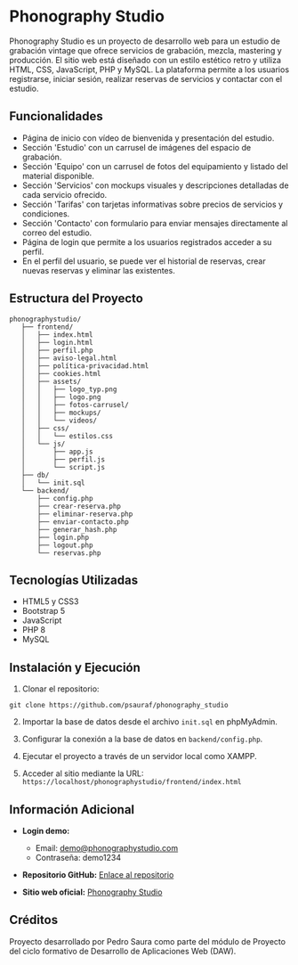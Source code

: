 # Phonography Studio

Phonography Studio es un proyecto de desarrollo web para un estudio de grabación vintage que ofrece servicios de grabación, mezcla, mastering y producción. El sitio web está diseñado con un estilo estético retro y utiliza HTML, CSS, JavaScript, PHP y MySQL. La plataforma permite a los usuarios registrarse, iniciar sesión, realizar reservas de servicios y contactar con el estudio.

## Funcionalidades

- Página de inicio con vídeo de bienvenida y presentación del estudio.
- Sección 'Estudio' con un carrusel de imágenes del espacio de grabación.
- Sección 'Equipo' con un carrusel de fotos del equipamiento y listado del material disponible.
- Sección 'Servicios' con mockups visuales y descripciones detalladas de cada servicio ofrecido.
- Sección 'Tarifas' con tarjetas informativas sobre precios de servicios y condiciones.
- Sección 'Contacto' con formulario para enviar mensajes directamente al correo del estudio.
- Página de login que permite a los usuarios registrados acceder a su perfil.
- En el perfil del usuario, se puede ver el historial de reservas, crear nuevas reservas y eliminar las existentes.

## Estructura del Proyecto

```
phonographystudio/
   ├── frontend/
   │   ├── index.html
   │   ├── login.html
   │   ├── perfil.php
   │   ├── aviso-legal.html
   │   ├── política-privacidad.html
   │   ├── cookies.html
   │   ├── assets/
   │   │   ├── logo_typ.png
   │   │   ├── logo.png
   │   │   ├── fotos-carrusel/
   │   │   ├── mockups/
   │   │   └── videos/
   │   ├── css/
   │   │   └── estilos.css
   │   └── js/
   │       ├── app.js
   │       ├── perfil.js
   │       └── script.js
   ├── db/
   │   └── init.sql
   └── backend/
       ├── config.php
       ├── crear-reserva.php
       ├── eliminar-reserva.php
       ├── enviar-contacto.php
       ├── generar_hash.php
       ├── login.php
       ├── logout.php
       └── reservas.php
```

## Tecnologías Utilizadas

- HTML5 y CSS3
- Bootstrap 5
- JavaScript
- PHP 8
- MySQL

## Instalación y Ejecución

1. Clonar el repositorio:

```
git clone https://github.com/psauraf/phonography_studio
```

2. Importar la base de datos desde el archivo `init.sql` en phpMyAdmin.

3. Configurar la conexión a la base de datos en `backend/config.php`.

4. Ejecutar el proyecto a través de un servidor local como XAMPP.

5. Acceder al sitio mediante la URL: `https://localhost/phonographystudio/frontend/index.html`

## Información Adicional

- **Login demo:**
  - Email: demo@phonographystudio.com
  - Contraseña: demo1234

- **Repositorio GitHub:** [Enlace al repositorio](https://github.com/psauraf/phonography_studio)
- **Sitio web oficial:** [Phonography Studio](https://www.phonographystudio.com)

## Créditos
Proyecto desarrollado por Pedro Saura como parte del módulo de Proyecto del ciclo formativo de Desarrollo de Aplicaciones Web (DAW).
